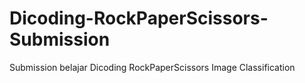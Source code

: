 # Dicoding-RockPaperScissors-Submission
Submission belajar Dicoding RockPaperScissors Image Classification
